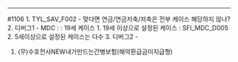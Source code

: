 
---

#1106
	1. TYL_SAV_F002 - 맞다면 연금/연금저축/저축은 전부 케이스 해당하지 않나?
	2. 디버그1 - MDC : : 19세 케이스 
		1. 19세 이상으로 설정된 케이스 : SFI_MDC_D005 
		2. 5세이상으로 설정된 케이스는 다수
	3. 디버그2 - 
1. (무)수호천사NEW내가만드는간병보험(해약환급금미지급형)